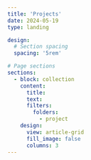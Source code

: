 ```yaml
---
title: 'Projects'
date: 2024-05-19
type: landing

design:
  # Section spacing
  spacing: '5rem'

# Page sections
sections:
  - block: collection
    content:
      title: 
      text: 
      filters:
        folders:
          - project
    design:
      view: article-grid
      fill_image: false
      columns: 3
---
```

